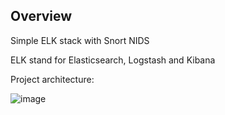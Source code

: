 ## Overview
Simple ELK stack with Snort NIDS

ELK stand for Elasticsearch, Logstash and Kibana

Project architecture:

![image](https://github.com/user-attachments/assets/ffd4d9fa-63d5-46f7-9ae3-ab645ef9066a)
